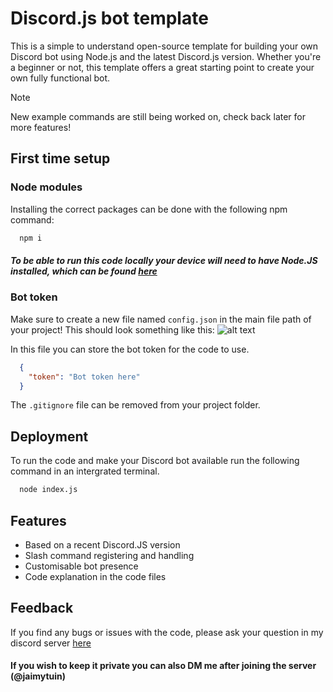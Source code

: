 
# Discord.js bot template

This is a simple to understand open-source template for building your own Discord bot using Node.js and the latest Discord.js version.
Whether you're a beginner or not, this template offers a great starting point to create your own fully functional bot.

> [!Note]
> New example commands are still being worked on, check back later for more features!

## First time setup

### Node modules
Installing the correct packages can be done with the following npm command:

```bash
  npm i
```
##### To be able to run this code locally your device will need to have Node.JS installed, which can be found [here](https://nodejs.org/en/download)

### Bot token
Make sure to create a new file named `config.json` in the main file path of your project! This should look something like this: 
![alt text](https://spud.jaimytuin.com/media/projectShowcase/configExample.png)

In this file you can store the bot token for the code to use.
```json
  {
    "token": "Bot token here"
  }
```
The `.gitignore` file can be removed from your project folder.
    
## Deployment

To run the code and make your Discord bot available run the following command in an intergrated terminal.

```bash
  node index.js
```


## Features

- Based on a recent Discord.JS version
- Slash command registering and handling
- Customisable bot presence 
- Code explanation in the code files


## Feedback

If you find any bugs or issues with the code, please ask your question in my discord server [here](https://discord.gg/8KxqWAKCPe)
#### If you wish to keep it private you can also DM me after joining the server (@jaimytuin)